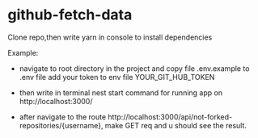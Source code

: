 # github-fetch-data

Clone repo,then write yarn in console to install dependencies

Example: 

* navigate to root directory in the project and copy file .env.example to .env file add your token to env file YOUR_GIT_HUB_TOKEN

* then write in terminal nest start command for running app on http://localhost:3000/

* after navigate to the route http://localhost:3000/api/not-forked-repositories/{username}, make GET req and u should see the result.